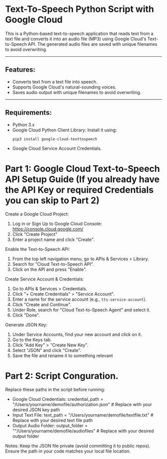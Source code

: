# Text-To-Speech Python Script with Google Cloud

This is a Python-based text-to-speech application that reads text from a text file and converts it into an audio file (MP3) using Google Cloud's Text-to-Speech API. The generated audio files are saved with unique filenames to avoid overwriting.

---

## Features:
- Converts text from a text file into speech.
- Supports Google Cloud's natural-sounding voices.
- Saves audio output with unique filenames to avoid overwriting.

---

## Requirements:
- Python 3.x
- Google Cloud Python Client Library: Install it using:
  ```bash
  pip3 install google-cloud-texttospeech
- Google Cloud Service Account Credentials.

# Part 1: Google Cloud Text-to-Speech API Setup Guide (If you already have the API Key or required Credentials you can skip to Part 2)

Create a Google Cloud Project:
1. Log in or Sign Up to Google Cloud Console: https://console.cloud.google.com/
2. Click "Create Project"
3. Enter a project name and click "Create".

Enable the Text-to-Speech API:
1. From the top left navigation menu, go to APIs & Services > Library.
2. Search for "Cloud Text-to-Speech API".
3. Click on the API and press "Enable".

Create Service Account & Credentials:
1. Go to APIs & Services > Credentials.
2. Click "+ Create Credentials" > "Service Account".
3. Enter a name for the service account (e.g., `tts-service-account`).
4. Click "Create and Continue".
5. Under Role, search for "Cloud Text-to-Speech Agent" and select it.
6. Click "Done".

Generate JSON Key:
1. Under Service Accounts, find your new account and click on it.
2. Go to the Keys tab.
3. Click "Add Key" > "Create New Key".
4. Select "JSON" and click "Create".
5. Save the file and rename it to something relevant

# Part 2: Script Conguration.

Replace these paths in the script before running:
- Google Cloud Credentials: credential_path = "/Users/yourname/demofile/authorization.json" # Replace with your desired JSON key path
- Input Text File: text_path = "/Users/yourname/demofile/textfile.txt"  # Replace with your desired text file path
- Output Audio Folder: output_folder = ""/Users/yourname/demofile/audiofiles" # Replace with your desired output folder

Notes:
Keep the JSON file private (avoid committing it to public repos).
Ensure the path in your code matches your local file location.


